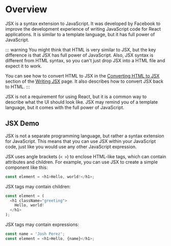 # Overview

JSX is a syntax extension to JavaScript. It was developed by Facebook to improve the development experience of writing JavaScript code for React applications. It is similar to a template language, but it has full power of JavaScript.

::: warning
You might think that HTML is very similar to JSX, but the key difference is that JSX has full power of JavaScript. Also, JSX syntax is different from HTML syntax, so you can't just drop JSX into a HTML file and expect it to work.

You can see how to convert HTML to JSX in the [Converting HTML to JSX](./writing-jsx.md#converting-html-to-jsx) section of the [Writing JSX](./writing-jsx.md) page. It also describes how to convert JSX back to HTML.
:::

JSX is not a requirement for using React, but it is a common way to describe what the UI should look like. JSX may remind you of a template language, but it comes with the full power of JavaScript.

## JSX Demo

JSX is not a separate programming language, but rather a syntax extension for JavaScript. This means that you can use JSX within your JavaScript code, just like you would use any other JavaScript expression.

JSX uses angle brackets (`< >`) to enclose HTML-like tags, which can contain attributes and children. For example, you can use JSX to create a simple component like this:

```js
const element = <h1>Hello, world!</h1>;
```

JSX tags may contain children:

```js
const element = (
  <h1 className="greeting">
    Hello, world!
  </h1>
);
```

JSX tags may contain expressions:

```js
const name = 'Josh Perez';
const element = <h1>Hello, {name}</h1>;
```